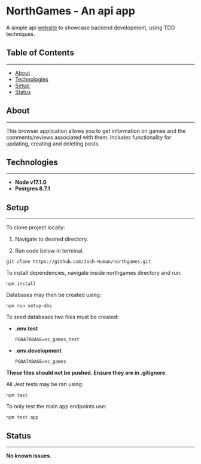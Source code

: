 # NorthGames - An api app

A simple api [website](https://northgames-joshh.herokuapp.com/ "NorthGames a <> app.") to showcase backend development, using TDD techniques.

## Table of Contents

---

-   [About](#About)
-   [Technologies](#tech)
-   [Setup](#setup)
-   [Status](#Status)

## **About**

---

This browser application allows you to get information on games and the comments/reviews associated with them. Includes functionality for updating, creating and deleting posts.

## **Technologies**

---

-   **Node v17.1.0**
-   **Postgres 8.7.1**

## **Setup**

---

To clone project locally:

1.  Navigate to desired directory.
2.  Run code below in terminal.
    </ol>

        git clone https://github.com/Josh-Human/northgames.git

To install dependencies, navigate inside northgames directory and run:

    npm install

Databases may then be created using:

    npm run setup-dbs

To seed databases two files must be created:<br>

-   **.env.test**

        PGDATABASE=nc_games_test

-   **.env.development**

        PGDATABASE=nc_games

**These files should not be pushed. Ensure they are in .gitignore**.

All Jest tests may be ran using:

    npm test

To only test the main app endpoints use:

    npm test app

## **Status**

---

**No known issues.**
